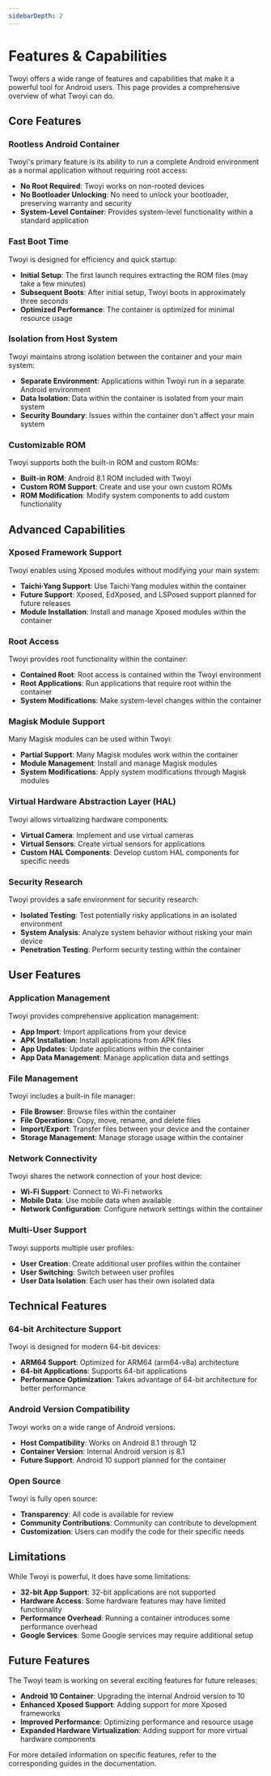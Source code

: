 ```yaml
---
sidebarDepth: 2
---
```


# Features & Capabilities

Twoyi offers a wide range of features and capabilities that make it a powerful tool for Android users. This page provides a comprehensive overview of what Twoyi can do.

## Core Features

### Rootless Android Container

Twoyi's primary feature is its ability to run a complete Android environment as a normal application without requiring root access:

- **No Root Required**: Twoyi works on non-rooted devices
- **No Bootloader Unlocking**: No need to unlock your bootloader, preserving warranty and security
- **System-Level Container**: Provides system-level functionality within a standard application

### Fast Boot Time

Twoyi is designed for efficiency and quick startup:

- **Initial Setup**: The first launch requires extracting the ROM files (may take a few minutes)
- **Subsequent Boots**: After initial setup, Twoyi boots in approximately three seconds
- **Optimized Performance**: The container is optimized for minimal resource usage

### Isolation from Host System

Twoyi maintains strong isolation between the container and your main system:

- **Separate Environment**: Applications within Twoyi run in a separate Android environment
- **Data Isolation**: Data within the container is isolated from your main system
- **Security Boundary**: Issues within the container don't affect your main system

### Customizable ROM

Twoyi supports both the built-in ROM and custom ROMs:

- **Built-in ROM**: Android 8.1 ROM included with Twoyi
- **Custom ROM Support**: Create and use your own custom ROMs
- **ROM Modification**: Modify system components to add custom functionality

## Advanced Capabilities

### Xposed Framework Support

Twoyi enables using Xposed modules without modifying your main system:

- **Taichi·Yang Support**: Use Taichi·Yang modules within the container
- **Future Support**: Xposed, EdXposed, and LSPosed support planned for future releases
- **Module Installation**: Install and manage Xposed modules within the container

### Root Access

Twoyi provides root functionality within the container:

- **Contained Root**: Root access is contained within the Twoyi environment
- **Root Applications**: Run applications that require root within the container
- **System Modifications**: Make system-level changes within the container

### Magisk Module Support

Many Magisk modules can be used within Twoyi:

- **Partial Support**: Many Magisk modules work within the container
- **Module Management**: Install and manage Magisk modules
- **System Modifications**: Apply system modifications through Magisk modules

### Virtual Hardware Abstraction Layer (HAL)

Twoyi allows virtualizing hardware components:

- **Virtual Camera**: Implement and use virtual cameras
- **Virtual Sensors**: Create virtual sensors for applications
- **Custom HAL Components**: Develop custom HAL components for specific needs

### Security Research

Twoyi provides a safe environment for security research:

- **Isolated Testing**: Test potentially risky applications in an isolated environment
- **System Analysis**: Analyze system behavior without risking your main device
- **Penetration Testing**: Perform security testing within the container

## User Features

### Application Management

Twoyi provides comprehensive application management:

- **App Import**: Import applications from your device
- **APK Installation**: Install applications from APK files
- **App Updates**: Update applications within the container
- **App Data Management**: Manage application data and settings

### File Management

Twoyi includes a built-in file manager:

- **File Browser**: Browse files within the container
- **File Operations**: Copy, move, rename, and delete files
- **Import/Export**: Transfer files between your device and the container
- **Storage Management**: Manage storage usage within the container

### Network Connectivity

Twoyi shares the network connection of your host device:

- **Wi-Fi Support**: Connect to Wi-Fi networks
- **Mobile Data**: Use mobile data when available
- **Network Configuration**: Configure network settings within the container

### Multi-User Support

Twoyi supports multiple user profiles:

- **User Creation**: Create additional user profiles within the container
- **User Switching**: Switch between user profiles
- **User Data Isolation**: Each user has their own isolated data

## Technical Features

### 64-bit Architecture Support

Twoyi is designed for modern 64-bit devices:

- **ARM64 Support**: Optimized for ARM64 (arm64-v8a) architecture
- **64-bit Applications**: Supports 64-bit applications
- **Performance Optimization**: Takes advantage of 64-bit architecture for better performance

### Android Version Compatibility

Twoyi works on a wide range of Android versions:

- **Host Compatibility**: Works on Android 8.1 through 12
- **Container Version**: Internal Android version is 8.1
- **Future Support**: Android 10 support planned for the container

### Open Source

Twoyi is fully open source:

- **Transparency**: All code is available for review
- **Community Contributions**: Community can contribute to development
- **Customization**: Users can modify the code for their specific needs

## Limitations

While Twoyi is powerful, it does have some limitations:

- **32-bit App Support**: 32-bit applications are not supported
- **Hardware Access**: Some hardware features may have limited functionality
- **Performance Overhead**: Running a container introduces some performance overhead
- **Google Services**: Some Google services may require additional setup

## Future Features

The Twoyi team is working on several exciting features for future releases:

- **Android 10 Container**: Upgrading the internal Android version to 10
- **Enhanced Xposed Support**: Adding support for more Xposed frameworks
- **Improved Performance**: Optimizing performance and resource usage
- **Expanded Hardware Virtualization**: Adding support for more virtual hardware components

For more detailed information on specific features, refer to the corresponding guides in the documentation.
